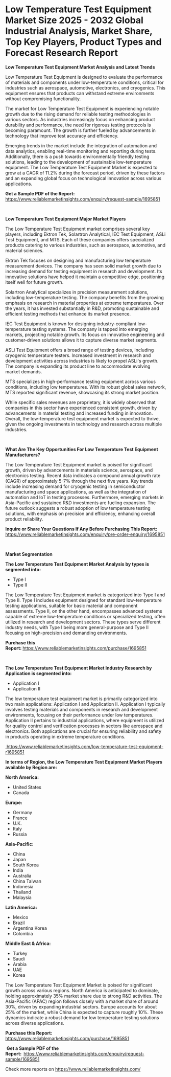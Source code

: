 <p><h1>Low Temperature Test Equipment Market Size 2025 - 2032 Global Industrial Analysis, Market Share, Top Key Players, Product Types and Forecast Research Report</h1></p><p><strong>Low Temperature Test Equipment Market Analysis and Latest Trends</strong></p>
<p><p>Low Temperature Test Equipment is designed to evaluate the performance of materials and components under low-temperature conditions, critical for industries such as aerospace, automotive, electronics, and cryogenics. This equipment ensures that products can withstand extreme environments without compromising functionality. </p><p>The market for Low Temperature Test Equipment is experiencing notable growth due to the rising demand for reliable testing methodologies in various sectors. As industries increasingly focus on enhancing product durability and performance, the need for rigorous testing protocols is becoming paramount. The growth is further fueled by advancements in technology that improve test accuracy and efficiency.</p><p>Emerging trends in the market include the integration of automation and data analytics, enabling real-time monitoring and reporting during tests. Additionally, there is a push towards environmentally friendly testing solutions, leading to the development of sustainable low-temperature equipment. The Low Temperature Test Equipment Market is expected to grow at a CAGR of 11.2% during the forecast period, driven by these factors and an expanding global focus on technological innovation across various applications.</p></p>
<p><strong>Get a Sample PDF of the Report:&nbsp;</strong> <a href="https://www.reliablemarketinsights.com/enquiry/request-sample/1695851?utm_campaign=2232&utm_medium=2&utm_source=Github&utm_content=ia&utm_term=27032025&utm_id=low-temperature-test-equipment">https://www.reliablemarketinsights.com/enquiry/request-sample/1695851</a></p>
<p>&nbsp;</p>
<p><strong>Low Temperature Test Equipment Major Market Players</strong></p>
<p><p>The Low Temperature Test Equipment market comprises several key players, including Ektron Tek, Solartron Analytical, IEC Test Equipment, ASLi Test Equipment, and MTS. Each of these companies offers specialized products catering to various industries, such as aerospace, automotive, and material sciences.</p><p>Ektron Tek focuses on designing and manufacturing low temperature measurement devices. The company has seen solid market growth due to increasing demand for testing equipment in research and development. Its innovative solutions have helped it maintain a competitive edge, positioning itself well for future growth.</p><p>Solartron Analytical specializes in precision measurement solutions, including low-temperature testing. The company benefits from the growing emphasis on research in material properties at extreme temperatures. Over the years, it has invested substantially in R&D, promoting sustainable and efficient testing methods that enhance its market presence.</p><p>IEC Test Equipment is known for designing industry-compliant low-temperature testing systems. The company is tapped into emerging markets, projecting notable growth. Its focus on innovative engineering and customer-driven solutions allows it to capture diverse market segments.</p><p>ASLi Test Equipment offers a broad range of testing devices, including cryogenic temperature testers. Increased investment in research and development activities across industries is likely to propel ASLi's growth. The company is expanding its product line to accommodate evolving market demands.</p><p>MTS specializes in high-performance testing equipment across various conditions, including low temperatures. With its robust global sales network, MTS reported significant revenue, showcasing its strong market position.</p><p>While specific sales revenues are proprietary, it is widely observed that companies in this sector have experienced consistent growth, driven by advancements in material testing and increased funding in innovation. Overall, the low-temperature test equipment market is expected to thrive, given the ongoing investments in technology and research across multiple industries.</p></p>
<p>&nbsp;</p>
<p><strong>What Are The Key Opportunities For Low Temperature Test Equipment Manufacturers?</strong></p>
<p><p>The Low Temperature Test Equipment market is poised for significant growth, driven by advancements in materials science, aerospace, and electronics testing. Recent data indicates a compound annual growth rate (CAGR) of approximately 5-7% through the next five years. Key trends include increasing demand for cryogenic testing in semiconductor manufacturing and space applications, as well as the integration of automation and IoT in testing processes. Furthermore, emerging markets in Asia-Pacific and sustained R&D investments are fueling expansion. The future outlook suggests a robust adoption of low temperature testing solutions, with emphasis on precision and efficiency, enhancing overall product reliability.</p></p>
<p><strong>Inquire or Share Your Questions If Any Before Purchasing This Report:</strong> <a href="https://www.reliablemarketinsights.com/enquiry/pre-order-enquiry/1695851?utm_campaign=2232&utm_medium=2&utm_source=Github&utm_content=ia&utm_term=27032025&utm_id=low-temperature-test-equipment">https://www.reliablemarketinsights.com/enquiry/pre-order-enquiry/1695851</a></p>
<p>&nbsp;</p>
<p><strong>Market Segmentation</strong></p>
<p><strong>The Low Temperature Test Equipment Market Analysis by types is segmented into:</strong></p>
<p><ul><li>Type I</li><li>Type II</li></ul></p>
<p><p>The Low Temperature Test Equipment market is categorized into Type I and Type II. Type I includes equipment designed for standard low-temperature testing applications, suitable for basic material and component assessments. Type II, on the other hand, encompasses advanced systems capable of extreme low-temperature conditions or specialized testing, often utilized in research and development sectors. These types serve different industry needs, with Type I being more general-purpose and Type II focusing on high-precision and demanding environments.</p></p>
<p><strong>Purchase this Report:&nbsp;</strong><a href="https://www.reliablemarketinsights.com/purchase/1695851?utm_campaign=2232&utm_medium=2&utm_source=Github&utm_content=ia&utm_term=27032025&utm_id=low-temperature-test-equipment">https://www.reliablemarketinsights.com/purchase/1695851</a></p>
<p>&nbsp;</p>
<p><strong>The Low Temperature Test Equipment Market Industry Research by Application is segmented into:</strong></p>
<p><ul><li>Application I</li><li>Application II</li></ul></p>
<p><p>The low temperature test equipment market is primarily categorized into two main applications: Application I and Application II. Application I typically involves testing materials and components in research and development environments, focusing on their performance under low temperatures. Application II pertains to industrial applications, where equipment is utilized for quality control and verification processes in sectors like aerospace and electronics. Both applications are crucial for ensuring reliability and safety in products operating in extreme temperature conditions.</p></p>
<p><a href="https://www.reliablemarketinsights.com/low-temperature-test-equipment-r1695851?utm_campaign=2232&utm_medium=2&utm_source=Github&utm_content=ia&utm_term=27032025&utm_id=low-temperature-test-equipment">&nbsp;https://www.reliablemarketinsights.com/low-temperature-test-equipment-r1695851</a></p>
<p><strong>In terms of Region, the Low Temperature Test Equipment Market Players available by Region are:</strong></p>
<p>
    <p> <strong> North America: </strong>
        <ul>
            <li>United States</li>
            <li>Canada</li>
        </ul>
        </p> 
    <p> <strong> Europe: </strong>
        <ul>
            <li>Germany</li>
            <li>France</li>
            <li>U.K.</li>
            <li>Italy</li>
            <li>Russia</li>
        </ul>
        </p> 
    <p> <strong> Asia-Pacific: </strong>
        <ul>
            <li>China</li>
            <li>Japan</li>
            <li>South Korea</li>
            <li>India</li>
            <li>Australia</li>
            <li>China Taiwan</li>
            <li>Indonesia</li>
            <li>Thailand</li>
            <li>Malaysia</li>
        </ul>
        </p> 
    <p> <strong> Latin America: </strong>
        <ul>
            <li>Mexico</li>
            <li>Brazil</li>
            <li>Argentina Korea</li>
            <li>Colombia</li>
        </ul>
        </p> 
    <p> <strong> Middle East & Africa: </strong>
        <ul>
            <li>Turkey</li>
            <li>Saudi</li>
            <li>Arabia</li>
            <li>UAE</li>
            <li>Korea</li>
        </ul>
    </p>
    </p>
<p><p>The Low Temperature Test Equipment Market is poised for significant growth across various regions. North America is anticipated to dominate, holding approximately 35% market share due to strong R&D activities. The Asia-Pacific (APAC) region follows closely with a market share of around 30%, driven by expanding industrial sectors. Europe accounts for about 25% of the market, while China is expected to capture roughly 10%. These dynamics indicate a robust demand for low temperature testing solutions across diverse applications.</p></p>
<p><strong>Purchase this Report: </strong><a href="https://www.reliablemarketinsights.com/purchase/1695851?utm_campaign=2232&utm_medium=2&utm_source=Github&utm_content=ia&utm_term=27032025&utm_id=low-temperature-test-equipment">https://www.reliablemarketinsights.com/purchase/1695851</a></p>
<p>&nbsp;<strong>Get a Sample PDF of the Report:&nbsp;&nbsp;</strong><a href="https://www.reliablemarketinsights.com/enquiry/request-sample/1695851?utm_campaign=2232&utm_medium=2&utm_source=Github&utm_content=ia&utm_term=27032025&utm_id=low-temperature-test-equipment">https://www.reliablemarketinsights.com/enquiry/request-sample/1695851</a></p>
<p><strong></strong></p>
<p>Check more reports on <a href="https://www.reliablemarketinsights.com/?utm_campaign=2232&utm_medium=2&utm_source=Github&utm_content=ia&utm_term=27032025&utm_id=low-temperature-test-equipment">https://www.reliablemarketinsights.com/</a></p>